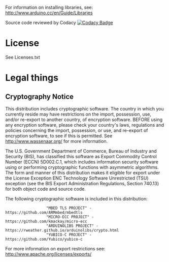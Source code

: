For information on installing libraries, see: http://www.arduino.cc/en/Guide/Libraries

Source code reviewed by Codacy [![Codacy Badge](https://api.codacy.com/project/badge/Grade/d20af76dbb4840c8b39e2b8f0feb32a5)](https://www.codacy.com/app/onlykey/libraries?utm_source=github.com&amp;utm_medium=referral&amp;utm_content=trustcrypto/libraries&amp;utm_campaign=Badge_Grade)

# License

See Licenses.txt

# Legal things
## Cryptography Notice

This distribution includes cryptographic software. The country in which you currently reside may have restrictions on the import, possession, use, and/or re-export to another country, of encryption software.
BEFORE using any encryption software, please check your country's laws, regulations and policies concerning the import, possession, or use, and re-export of encryption software, to see if this is permitted.
See <http://www.wassenaar.org/> for more information.

The U.S. Government Department of Commerce, Bureau of Industry and Security (BIS), has classified this software as Export Commodity Control Number (ECCN) 5D002.C.1, which includes information security software using or performing cryptographic functions with asymmetric algorithms.
The form and manner of this distribution makes it eligible for export under the License Exception ENC Technology Software Unrestricted (TSU) exception (see the BIS Export Administration Regulations, Section 740.13) for both object code and source code.

The following cryptographic software is included in this distribution:

                      "MBED TLS PROJECT" - https://github.com/ARMmbed/mbedtls
                      "MICRO-ECC PROJECT" - https://github.com/kmackay/micro-ecc
                      "ARDUINOLIBS PROJECT" - https://rweather.github.io/arduinolibs/crypto.html
                      "YUBICO-C PROJECT" - https://github.com/Yubico/yubico-c

For more information on export restrictions see: http://www.apache.org/licenses/exports/

